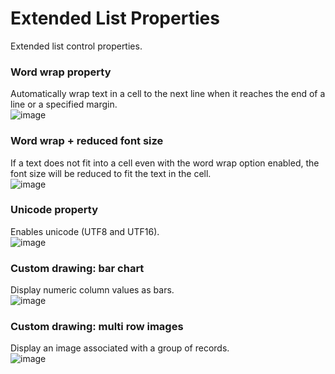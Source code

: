 # Extended List Properties
Extended list control properties.

### Word wrap property
Automatically wrap text in a cell to the next line when it reaches the end of a line or a specified margin.  
![image](https://github.com/user-attachments/assets/d3f06911-7a47-4a6b-a9b1-29e2621bfd51)

### Word wrap + reduced font size
If a text does not fit into a cell even with the word wrap option enabled, the font size will be reduced to fit the text in the cell.  
![image](https://github.com/user-attachments/assets/0f7d744e-7f37-4b92-9f0c-91341c0afa0e)

### Unicode property
Enables unicode (UTF8 and UTF16).  
![image](https://github.com/user-attachments/assets/e40f8555-30d7-4cad-a21c-b1bea74f1819)

### Custom drawing: bar chart
Display numeric column values as bars.  
![image](https://github.com/user-attachments/assets/c9b65a42-b2bc-430f-9bc9-5bcea196f9b4)

### Custom drawing: multi row images
Display an image associated with a group of records.  
![image](https://github.com/user-attachments/assets/9273b95c-a4ea-4e6b-9225-4ca9de033a91)

